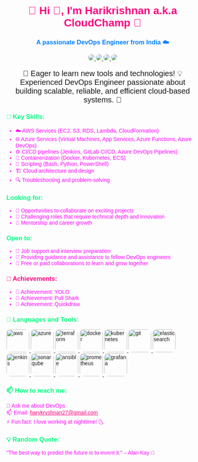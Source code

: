 <h1 align="center" style="font-family: 'Arial', sans-serif; color: #FF007F;">🌟 Hi 👋, I'm Harikrishnan a.k.a CloudChamp 🌈</h1>
<h3 align="center" style="font-family: 'Arial', sans-serif; color: #007FFF;">A passionate DevOps Engineer from India ☁️</h3>

<p align="center">
  <a href="https://github.com/harykryshnan-master">
    <img src="https://img.shields.io/badge/DevOps%20Engineer-%F0%9F%9B%A0%EF%B8%8F-FF007F" style="border-radius: 10px;" />
    <img src="https://img.shields.io/badge/AWS%20Certified-%F0%9F%98%8E-FF007F" style="border-radius: 10px;" />
    <img src="https://img.shields.io/badge/Azure%20Certified-%F0%9F%94%96-FF007F" style="border-radius: 10px;" />
    <img src="https://img.shields.io/badge/Terraform%20Certified-%F0%9F%9A%80-FF007F" style="border-radius: 10px;" />
  </a>
</p>

<p align="center" style="font-size: 20px; font-family: 'Arial', sans-serif;">
  🚀 Eager to learn new tools and technologies! 💡 <br>
  Experienced DevOps Engineer passionate about building scalable, reliable, and efficient cloud-based systems. 💪 
</p>

<h3 align="left" style="font-family: 'Arial', sans-serif; color: #00FF7F;">🌟 Key Skills:</h3>
<ul style="color: #FF00FF; font-family: 'Arial', sans-serif;">
  <li>☁️ AWS Services (EC2, S3, RDS, Lambda, CloudFormation)</li>
  <li>🌐 Azure Services (Virtual Machines, App Services, Azure Functions, Azure DevOps)</li>
  <li>⚙️ CI/CD pipelines (Jenkins, GitLab CI/CD, Azure DevOps Pipelines)</li>
  <li>🐳 Containerization (Docker, Kubernetes, ECS)</li>
  <li>📜 Scripting (Bash, Python, PowerShell)</li>
  <li>🏗️ Cloud architecture and design</li>
  <li>🔍 Troubleshooting and problem-solving</li>
</ul>

<h3 align="left" style="font-family: 'Arial', sans-serif; color: #00FF7F;">Looking for:</h3>
<ul style="color: #FF00FF; font-family: 'Arial', sans-serif;">
  <li>🚀 Opportunities to collaborate on exciting projects</li>
  <li>🧠 Challenging roles that require technical depth and innovation</li>
  <li>🌱 Mentorship and career growth</li>
</ul>

<h3 align="left" style="font-family: 'Arial', sans-serif; color: #00FF7F;">Open to:</h3>
<ul style="color: #FF00FF; font-family: 'Arial', sans-serif;">
  <li>💼 Job support and interview preparation</li>
  <li>🤝 Providing guidance and assistance to fellow DevOps engineers</li>
  <li>🤝 Free or paid collaborations to learn and grow together</li>
</ul>

<h3 align="left" style="font-family: 'Arial', sans-serif; color: #FF007F;">🌟 Achievements:</h3>
<ul style="color: #FF00FF; font-family: 'Arial', sans-serif;">
  <li>🎉 Achievement: YOLO</li>
  <li>🎉 Achievement: Pull Shark</li>
  <li>🎉 Achievement: Quickdraw</li>
</ul>

<h3 align="left" style="font-family: 'Arial', sans-serif; color: #00FF7F;">🔧 Languages and Tools:</h3>
<p align="left" style="color: #FF00FF; font-family: 'Arial', sans-serif;">
  <a href="https://aws.amazon.com/" target="_blank"> <img src="https://upload.wikimedia.org/wikipedia/commons/thumb/0/0e/Amazon_Web_Services_Logo.svg/1200px-Amazon_Web_Services_Logo.svg.png" alt="aws" width="60" height="60" style="border-radius: 10px;"/> </a>
  <a href="https://azure.microsoft.com/en-in/" target="_blank"> <img src="https://azurecomcdn.azureedge.net/cvt-60d90921b46e05ac31c1dfcd88bc85d832e44eeadf52bcda0b09ae56c6020562/images/page/services/hero/logo-azure.svg" alt="azure" width="60" height="60" style="border-radius: 10px;"/> </a>
  <a href="https://www.terraform.io/" target="_blank"> <img src="https://www.vectorlogo.zone/logos/hashicorp/terraform-icon.svg" alt="terraform" width="60" height="60" style="border-radius: 10px;"/> </a>
  <a href="https://www.docker.com/" target="_blank"> <img src="https://www.vectorlogo.zone/logos/docker/docker-icon.svg" alt="docker" width="60" height="60" style="border-radius: 10px;"/> </a>
  <a href="https://kubernetes.io" target="_blank"> <img src="https://www.vectorlogo.zone/logos/kubernetes/kubernetes-icon.svg" alt="kubernetes" width="60" height="60" style="border-radius: 10px;"/> </a>
  <a href="https://git-scm.com/" target="_blank"> <img src="https://www.vectorlogo.zone/logos/git-scm/git-scm-icon.svg" alt="git" width="60" height="60" style="border-radius: 10px;"/> </a>
  <a href="https://www.elastic.co" target="_blank"> <img src="https://www.vectorlogo.zone/logos/elastic/elastic-icon.svg" alt="elasticsearch" width="60" height="60" style="border-radius: 10px;"/> </a>
  <a href="https://www.jenkins.io" target="_blank"> <img src="https://www.vectorlogo.zone/logos/jenkins/jenkins-icon.svg" alt="jenkins" width="60" height="60" style="border-radius: 10px;"/> </a>
  <a href="https://www.sonarqube.org/" target="_blank"> <img src="https://www.vectorlogo.zone/logos/sonarqube/sonarqube-icon.svg" alt="sonarqube" width="60" height="60" style="border-radius: 10px;"/> </a>
  <a href="https://www.ansible.com/" target="_blank"> <img src="https://www.vectorlogo.zone/logos/ansible/ansible-icon.svg" alt="ansible" width="60" height="60" style="border-radius: 10px;"/> </a>
  <a href="https://prometheus.io/" target="_blank"> <img src="https://www.vectorlogo.zone/logos/prometheus/prometheus-icon.svg" alt="prometheus" width="60" height="60" style="border-radius: 10px;"/> </a>
  <a href="https://grafana.com/" target="_blank"> <img src="https://www.vectorlogo.zone/logos/grafana/grafana-icon.svg" alt="grafana" width="60" height="60" style="border-radius: 10px;"/> </a>
</p>

<h3 align="left" style="font-family: 'Arial', sans-serif; color: #00FF7F;">📫 How to reach me:</h3>
<p align="left" style="color: #FF00FF; font-family: 'Arial', sans-serif;">
  💬 Ask me about DevOps <br>
  📫 Email: <a href="mailto:harykryshnan27@gmail.com" style="color: #FF007F;">harykryshnan27@gmail.com</a> <br>
  ⚡ Fun fact: I love working at nighttime! 🌜
</p>

<h3 align="left" style="font-family: 'Arial', sans-serif; color: #00FF7F;">💡 Random Quote:</h3>
<p align="left" style="color: #FF00FF; font-family: 'Arial', sans-serif;">
  "The best way to predict the future is to invent it." – Alan Kay 💫
</p>
